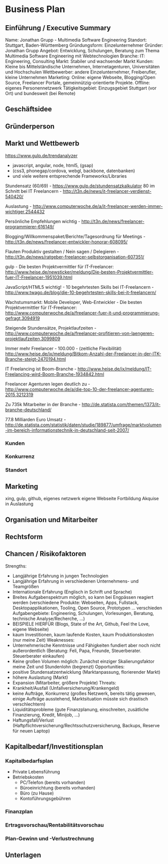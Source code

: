 # Business Plan
## Einführung / Executive Summary

Name: Jonathan Grupp - Multimedia Software Engineering
Standort: Stuttgart, Baden-Württemberg
Gründungsform: Einzelunternehmer
Gründer: Jonathan Grupp
Angebot: Entwicklung, Schulungen, Beratung zum Thema Multimedia Software Engineering mit Webtechnologien
Branche: IT: Engineering, Consulting
Markt: Stabiler und wachsender Markt
Kunden: Kleine bis Mittelständische Unternehmen, Internetagenturen, Universitäten und Hochschulen
Wettbewerber: andere Einzelunternehmer, Freiberufler, kleine Unternehmen
Marketing: Online: eigene Webseite, Blogging/Open Source, Freelancer Portale, gemeinnützig-orientierte Projekte. Offline: eigenes Personennetzwerk
Tätigkeitsgebiet: Einzugsgebiet Stuttgart (vor Ort) und bundesweit (bei Remote)

## Geschäftsidee

## Gründerperson

## Markt und Wettbewerb
https://www.gulp.de/trendanalyzer
- javascript, angular, node, html5, (gsap)
- (css3, phonegap/cordova, webgl, backbone, datenbanken)
- und viele weitere entsprechende Frameworks/Libraries

Stundensatz (60/69) - https://www.gulp.de/stundensatzkalkulator
80 im Schnitt bei IT Freelancern - http://t3n.de/news/it-freelancer-verdienst-540420/

Auslastung - http://www.computerwoche.de/a/it-freelancer-werden-immer-wichtiger,2544432

Persönliche Empfehlungen wichtig - http://t3n.de/news/freelancer-programmierer-616149/

Blogging/Willkommenspaket/Berichte/Tagesordnung für Meetings - http://t3n.de/news/freelancer-entwickler-honorar-608095/

Flauten Produktiv gestalten / Nein sagen / Delegieren - http://t3n.de/news/ratgeber-freelancer-selbstorganisation-607351/

gulp - Die besten Projektvermittler für IT-Freelancer: http://www.heise.de/newsticker/meldung/Die-besten-Projektvermittler-fuer-IT-Freelancer-1951039.html


JavaScript/HTML5 wichtig! - 10 begehrtesten Skills bei IT-Freelancern - http://www.twago.de/blog/die-10-begehrtesten-skills-bei-it-freelancern/

Wachstumsmarkt: Mobile Developer, Web-Entwickler - Die besten Projektvermittler für IT-Freelancer: http://www.computerwoche.de/a/freelancer-fuer-it-und-programmierung-gefragt,3094919

Steigende Stundensätze, Projektlaufzeiten - http://www.computerwoche.de/a/freelancer-profitieren-von-laengeren-projektlaufzeiten,3099809

Immer mehr Freelancer - 100.000 - (zeitliche Flexibilität) http://www.heise.de/ix/meldung/Bitkom-Anzahl-der-Freelancer-in-der-ITK-Branche-steigt-2470194.html

IT Freelancing ist Boom-Branche - http://www.heise.de/ix/meldung/IT-Freelancing-wird-Boom-Branche-1934842.html

Freelancer Agenturen legen deutlich zu - http://www.computerwoche.de/a/die-top-10-der-freelancer-agenturen-2015,3212319

Zu 735k Mitarbeiter in der Branche - http://de.statista.com/themen/1373/it-branche-deutschland/

77.8 Milliarden Euro Umsatz - http://de.statista.com/statistik/daten/studie/189877/umfrage/marktvolumen-im-bereich-informationstechnik-in-deutschland-seit-2007/



### Kunden

### Konkurrenz

### Standort

## Marketing
xing, gulp, github, eigenes netzwerk
eigene Webseite
Fortbildung
Akquise in Auslastung

## Organisation und Mitarbeiter

## Rechtsform

## Chancen / Risikofaktoren
Strengths:
- Langjährige Erfahrung in jungen Technologien
- Langjährige Erfahrung in verschiedenen Unternehmens- und Teamgrößen
- Internationale Erfahrung (Englisch in Schrift und Sprache)
- Breites Aufgabenspektrum möglich, so kann bei Engpässen reagiert werden (verschiedene Produkte: Webseiten, Apps, Fullstack, Desktopapplikationen, Tooling, Open Source, Prototypen ... verschieden Aufgabengebiete: Engineering, Schulungen, Vorlesungen, Beratung, technische Analyse/Recherche, ...)
- BEISPIELE HIERFÜR (Blogs, State of the Art, Github, Feel the Love, eigene Webseite)
- kaum Investitionen, kaum laufende Kosten, kaum Produktionskosten (nur meine Zeit)
Weaknesses:
- Unternehmerische Kenntnisse und Fähigkeiten fundiert aber noch nicht außerordentlich (Beratung: Feli, Papa, Freunde, Steuerberater. Steuerberater einkaufen)
- Keine großen Volumen möglich: Zunächst einziger Skalierungsfaktor meine Zeit und Stundenlohn (begrenzt)
Opportunities:
- positive Stundensatzentwicklung (Marktanpassung, florierender Markt)
- höhere Auslastung (Markt)
- Expansion (Mitarbeiter, größere Projekte)
Threats:
- Krankheit/Ausfall (Unfallversicherung/Krankengeld)
- keine Aufträge, Konkurrenz (großes Netzwerk, bereits tätig gewesen, einige Aufträge ausstehend, Marktsituation müsste sich drastisch verschlechtern)
- Liquiditätsprobleme (gute Finanzplanung, einschreiten, zusätliche Finanzierung, Kredit, Minijob, ...)
- Haftungsfall/Verlust (Haftpflichtversicherung/Rechtsschutzversicherung, Backups, Reserve für neuen Laptop)

## Kapitalbedarf/Investitionsplan

### Kapitalbedarfsplan
- Private Lebensführung
- Betriebskosten
  - PC/Telefon (bereits vorhanden)
  - Büroeinrichtung (bereits vorhanden)
  - Büro (zu Hause)
  - Kontoführungsgebühren

### Finanzplan

### Ertragsvorschau/Rentabilitätsvorschau

### Plan-Gewinn und -Verlustrechnung

## Unterlagen
